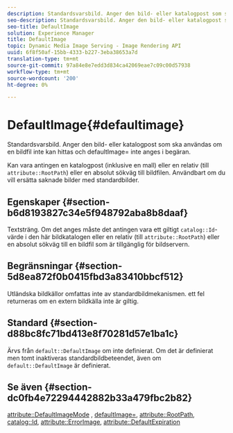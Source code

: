 ```yaml
---
description: Standardsvarsbild. Anger den bild- eller katalogpost som ska användas om en bildfil inte kan hittas och defaultImage= inte anges i begäran.
seo-description: Standardsvarsbild. Anger den bild- eller katalogpost som ska användas om en bildfil inte kan hittas och defaultImage= inte anges i begäran.
seo-title: DefaultImage
solution: Experience Manager
title: DefaultImage
topic: Dynamic Media Image Serving - Image Rendering API
uuid: 6f8f50af-15bb-4333-b227-3eba38653a7d
translation-type: tm+mt
source-git-commit: 97a84e8e7edd3d834ca42069eae7c09c00d57938
workflow-type: tm+mt
source-wordcount: '200'
ht-degree: 0%

---
```



# DefaultImage{#defaultimage}

Standardsvarsbild. Anger den bild- eller katalogpost som ska användas om en bildfil inte kan hittas och defaultImage= inte anges i begäran.

Kan vara antingen en katalogpost (inklusive en mall) eller en relativ (till `attribute::RootPath`) eller en absolut sökväg till bildfilen. Användbart om du vill ersätta saknade bilder med standardbilder.

## Egenskaper {#section-b6d8193827c34e5f948792aba8b8daaf}

Textsträng. Om det anges måste det antingen vara ett giltigt `catalog::Id`-värde i den här bildkatalogen eller en relativ (till `attribute::RootPath`) eller en absolut sökväg till en bildfil som är tillgänglig för bildservern.

## Begränsningar {#section-5d8ea872f0b0415fbd3a83410bbcf512}

Utländska bildkällor omfattas inte av standardbildmekanismen. ett fel returneras om en extern bildkälla inte är giltig.

## Standard {#section-d88bc8fc71bd413e8f70281d57e1ba1c}

Ärvs från `default::DefaultImage` om inte definierat. Om det är definierat men tomt inaktiveras standardbildbeteendet, även om `default::DefaultImage` är definierat.

## Se även {#section-dc0fb4e72294442882b33a479fbc2b82}

[attribute::DefaultImageMode](../../../../../is-api/image-catalog/image-serving-api-ref/c-image-catalog-reference/c-attributes-reference/r-defaultimagemode.md#reference-8a996af162f84e46bbe9e6e0d4e26782) ,  [defaultImage=](../../../../../is-api/image-catalog/image-serving-api-ref/c-image-catalog-reference/c-attributes-reference/r-is-cat-defaultimage.md#reference-8e9900e129f54ed68462a3c2fc3bc433),  [attribute::RootPath](../../../../../is-api/image-catalog/image-serving-api-ref/c-image-catalog-reference/c-attributes-reference/r-rootpath.md#reference-17d57e5967be403b8408fa7214017494),  [catalog::Id](/help/aem-is-ir-api/is-api/image-catalog/image-serving-api-ref/c-image-catalog-reference/c-image-svg-data-reference/c-image-data-reference/r-id-cat.md),  [attribute::ErrorImage](../../../../../is-api/image-catalog/image-serving-api-ref/c-image-catalog-reference/c-attributes-reference/r-errorimage.md#reference-c494d5d8b2584fe3800f35baabd0292c),  [attribute::DefaultExpiration](../../../../../is-api/image-catalog/image-serving-api-ref/c-image-catalog-reference/c-attributes-reference/r-defaultexpiration.md#reference-0526166fab654fceb243b75d1ea4f0cf)
